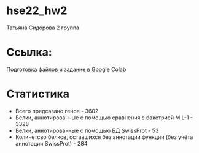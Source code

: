 # hse22_hw2

Татьяна Сидорова
2 группа
# Ссылка:

[Подготовка файлов и задание в Google Colab](https://colab.research.google.com/drive/1Y1Y-aCBoE_2Zq2pV0aKhmmP9W8P4u-VS#scrollTo=1K47k7_07bb5)

# Статистика

- Всего предсазано генов - 3602
- Белки, аннотированные с помощью сравнения с бакетрией MIL-1 - 3328
- Белки, аннотированные с помощью БД SwissProt - 53
- Количетсво белков, оставшихся без аннотации функции (без учёта аннотации SwissProt) - 284
